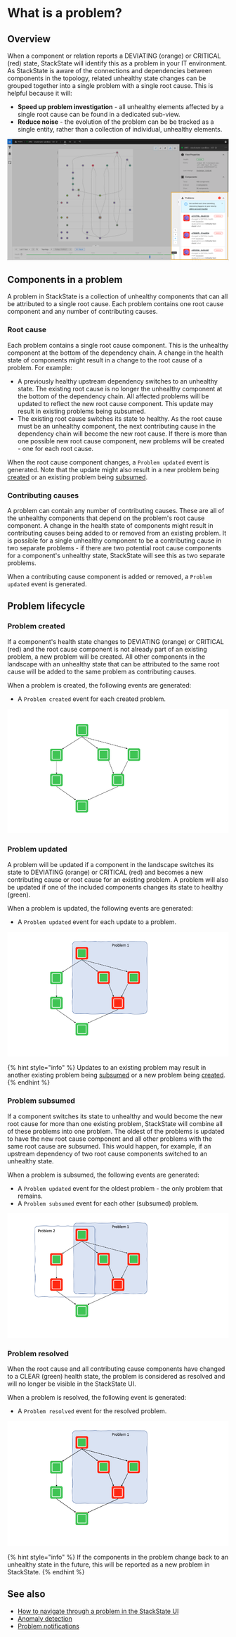 # What is a problem?

## Overview

When a component or relation reports a DEVIATING \(orange\) or CRITICAL \(red\) state, StackState will identify this as a problem in your IT environment. As StackState is aware of the connections and dependencies between components in the topology, related unhealthy state changes can be grouped together into a single problem with a single root cause. This is helpful because it will:

* **Speed up problem investigation** - all unhealthy elements affected by a single root cause can be found in a dedicated sub-view.
* **Reduce noise** - the evolution of the problem can be be tracked as a single entity, rather than a collection of individual, unhealthy elements.

![Problems in View Details pane](../../.gitbook/assets/v45_problem_summary.png)

## Components in a problem

A problem in StackState is a collection of unhealthy components that can all be attributed to a single root cause. Each problem contains one root cause component and any number of contributing causes.

### Root cause

Each problem contains a single root cause component. This is the unhealthy component at the bottom of the dependency chain. A change in the health state of components might result in a change to the root cause of a problem. For example:

- A previously healthy upstream dependency switches to an unhealthy state. The existing root cause is no longer the unhealthy component at the bottom of the dependency chain. All affected problems will be updated to reflect the new root cause component. This update may result in existing problems being subsumed.
- The existing root cause switches its state to healthy. As the root cause must be an unhealthy component, the next contributing cause in the dependency chain will become the new root cause. If there is more than one possible new root cause component, new problems will be created - one for each root cause.

When the root cause component changes, a `Problem updated` event is generated. Note that the update might also result in a new problem being [created](#problem-created) or an existing problem being [subsumed](#problem-subsumed).

### Contributing causes

A problem can contain any number of contributing causes. These are all of the unhealthy components that depend on the problem's root cause component. A change in the health state of components might result in contributing causes being added to or removed from an existing problem. It is possible for a single unhealthy component to be a contributing cause in two separate problems - if there are two potential root cause components for a component's unhealthy state, StackState will see this as two separate problems. 

When a contributing cause component is added or removed, a `Problem updated` event is generated.

## Problem lifecycle

### Problem created

If a component's health state changes to DEVIATING (orange) or CRITICAL (red) and the root cause component is not already part of an existing problem, a new problem will be created. All other components in the landscape with an unhealthy state that can be attributed to the same root cause will be added to the same problem as contributing causes. 

When a problem is created, the following events are generated:

* A `Problem created` event for each created problem.

![Problem created](/.gitbook/assets/problem_created_animation.gif)

### Problem updated

A problem will be updated if a component in the landscape switches its state to DEVIATING (orange) or CRITICAL (red) and becomes a new contributing cause or root cause for an existing problem. A problem will also be updated if one of the included components changes its state to healthy (green).

When a problem is updated, the following events are generated:

* A `Problem updated` event for each update to a problem.

![Problem updated](/.gitbook/assets/problem_updated_animation.gif)

{% hint style="info" %}
Updates to an existing problem may result in another existing problem being [subsumed](#problem-subsumed) or a new problem being [created](#problem-created).
{% endhint %}

### Problem subsumed

If a component switches its state to unhealthy and would become the new root cause for more than one existing problem, StackState will combine all of these problems into one problem. The oldest of the problems is updated to have the new root cause component and all other problems with the same root cause are subsumed. This would happen, for example, if an upstream dependency of two root cause components switched to an unhealthy state.

When a problem is subsumed, the following events are generated:

* A `Problem updated` event for the oldest problem - the only problem that remains.
* A `Problem subsumed` event for each other (subsumed) problem.

![Problem subsumed](/.gitbook/assets/problem_subsumed_animation.gif)

### Problem resolved

When the root cause and all contributing cause components have changed to a CLEAR \(green\) health state, the problem is considered as resolved and will no longer be visible in the StackState UI. 

When a problem is resolved, the following event is generated:

* A `Problem resolved` event for the resolved problem.

![Problem resolved](/.gitbook/assets/problem_resolved_animation.gif)

{% hint style="info" %}
If the components in the problem change back to an unhealthy state in the future, this will be reported as a new problem in StackState.
{% endhint %}

## See also

* [How to navigate through a problem in the StackState UI](problem_investigation.md)
* [Anomaly detection](../concepts/anomaly-detection.md)
* [Problem notifications](problem_notifications.md)

